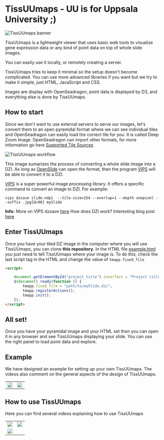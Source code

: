 TissUUmaps - UU is for Uppsala University ;) 
==========

![TissUUmaps banner](https://github.com/wahlby-lab/TissUUmaps/blob/master/misc/design/logo-github-2443-473.png)

TissUUmaps is a lightweight viewer that uses basic web tools to visualize gene expression data or any kind of point data on top of whole slide images.

You can easily use it locally, or remotely creating a server.

TissUUmaps tries to keep it minimal so the setup doesn't become complicated. You can use more advanced libraries if you want but we try to make it simple, just HTML, JavaScript and CSS.

Images are display with OpenSeadragon, point data is displayed by D3, and everything else is done by TissUUmaps.

## How to start

Since we don't want to use external servers to serve our images, let's convert them to an open pyramidal format where we can see individual tiles and OpenSeadragon can easily load the correct tile for you. It is called Deep Zoom Image. OpenSeadragon can import other formats, for more information go here [Supported Tile Sources](https://openseadragon.github.io/)

![TissUUmaps workflow](https://github.com/wahlby-lab/TissUUmaps/blob/master/misc/design/banner2.png)

This image sumarizes the process of converting a whole slide image into a DZI. As long as [OpenSlide](https://openslide.org/) can open the format, then the program [VIPS](https://libvips.github.io/libvips/) will be able to convert it to a DZI.

[VIPS](https://libvips.github.io/libvips/) is a super powerful image processing library. It offers a specific command to convert an image to DZI. For example:

`vips dzsave slide.ndpi  --tile-size=254 --overlap=1 --depth onepixel --suffix .jpg[Q=90] mySlide`

**Info:**
More on VIPS dzsave [here](https://libvips.github.io/libvips/API/current/Making-image-pyramids.md.html)
How does DZI work? Interesting blog post [here](https://www.gasi.ch/blog/inside-deep-zoom-1)

## Enter TissUUmaps

Once you have your tiled DZ image in the computer where you will use TissUUmaps, you can clone **this repository**.
In the HTML file [example.html](https://github.com/wahlby-lab/TissUUmaps/blob/master/example.html) you just need to tell TissUUmaps where your image is. To do this, check the last script tag in the HTML and change the value of `tmapp.fixed_file`

```HTML
<script>

    document.getElementById("project_title").innerText = "Project title";
    $(document).ready(function () {
        tmapp.fixed_file = "path/to/mySlide.dzi";
        tmapp.registerActions();
        tmapp.init();
    });
</script>
```
## All set!

Once you have your pyramidal image and your HTML set then you can open it in any browser and see TissUUmaps displaying your slide. You can use the right panel to load point data and explore.

## Example

We have designed an example for setting up your own TissUUmaps. The videos also comment on the general aspects of the design of TissUUmaps.

<table>
    <tr>
        <td width="50%">
            <a href="https://tissuumaps.research.it.uu.se/howto.html#section-whatis">
            <img src="https://tissuumaps.research.it.uu.se/media/images/posters/DataInTissUUmaps.png" />
            </a>
        </td>        
        <td width="50%">
             <a href="https://tissuumaps.research.it.uu.se/howto.html#section-setup">
            <img src="https://tissuumaps.research.it.uu.se/media/images/posters/SetupTM-BCS.png" />
            </a>
        </td>
    </tr>
</table>

## How to use TissUUmaps

Here you can find several videos explaining how to use TissUUmaps

<table>
    <tr>
        <td>
             <a href="https://tissuumaps.research.it.uu.se/howto.html#section-using">
            <img src="https://tissuumaps.research.it.uu.se/media/images/posters/ViewingGeneExpressionData.png">
           </a>
        </td>        
        <td>
             <a href="https://tissuumaps.research.it.uu.se/howto.html#section-using">
            <img src="https://tissuumaps.research.it.uu.se/media/images/posters/UsingRegionsExploreData.png">
           </a>
        </td>
    </tr>
     <tr>
        <td>
           <a href="https://tissuumaps.research.it.uu.se/howto.html#section-setup">
            <img src="https://tissuumaps.research.it.uu.se/media/images/posters/SetupTM-BCS.png">
           </a>
        </td>        
        <td width="50%">
        </td>
    </tr>
    
</table>

